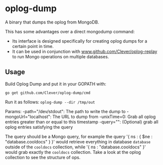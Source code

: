 oplog-dump
==========
A binary that dumps the oplog from MongoDB.

This has some advantages over a direct mongodump command:
- Its interface is designed specifically for creating oplog dumps for a certain point in time.
- It can be used in conjunction with www.github.com/Clever/oplog-replay to run Mongo operations on multiple databases.


Usage
-----
Build Oplog Dump and put it in your GOPATH with:

`go get github.com/Clever/oplog-dump/cmd`

Run it as follows:
`oplog-dump --dir /tmp/out`

Params:
  -path="/dev/stdout": The path to write the dump to
  -mongoUrl="localhost": The URL to dump from
  -unixTime=0: Grab all oplog entries greater than or equal to this timestamp
  -query="": (Optional) grab all oplog entries satisfying the query

The query should be a Mongo query, for example the query '{ ns : { $ne : \"database.cooldocs\" } }' would retrieve everything in database `database` outside of the `cooldocs` collection, while '{ ns : \"database.cooldocs\" }' would grab exactly the `cooldocs` collection. Take a look at the oplog collection to see the structure of ops.
